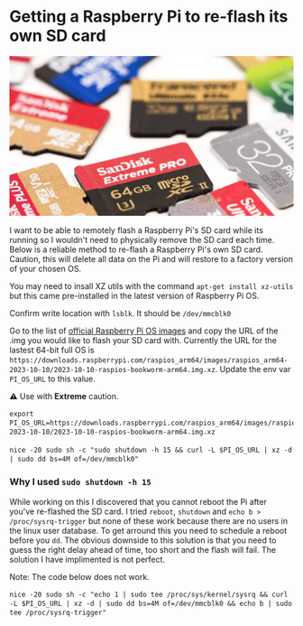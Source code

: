 # Getting a Raspberry Pi to re-flash its own SD card

<p align="center">
  <img width="auto" src="https://raw.githubusercontent.com/anthonybudd/anthonybudd/main/img/sd-cards.png" alt="SD Cards">
</p>

I want to be able to remotely flash a Raspberry Pi's SD card while its running so I wouldn't need to physically remove the SD card each time. Below is a reliable method to re-flash a Raspberry Pi's own SD card. Caution, this will delete all data on the Pi and will restore to a factory version of your chosen OS.

You may need to insall XZ utils with the command `apt-get install xz-utils` but this came pre-installed in the latest version of Raspberry Pi OS.

Confirm write location with `lsblk`. It should be `/dev/mmcblk0`

Go to the list of [official Raspberry Pi OS images](https://www.raspberrypi.com/software/operating-systems/) and copy the URL of the .img you would like to flash your SD card with. Currently the URL for the lastest 64-bit full OS is `https://downloads.raspberrypi.com/raspios_arm64/images/raspios_arm64-2023-10-10/2023-10-10-raspios-bookworm-arm64.img.xz`. Update the env var `PI_OS_URL` to this value.

⚠️ Use with <b>Extreme</b> caution.
```
export PI_OS_URL=https://downloads.raspberrypi.com/raspios_arm64/images/raspios_arm64-2023-10-10/2023-10-10-raspios-bookworm-arm64.img.xz

nice -20 sudo sh -c "sudo shutdown -h 15 && curl -L $PI_OS_URL | xz -d | sudo dd bs=4M of=/dev/mmcblk0"
```

### Why I used `sudo shutdown -h 15`
While working on this I discovered that you cannot reboot the Pi after you've re-flashed the SD card. I tried `reboot`, `shutdown` and  `echo b > /proc/sysrq-trigger` but none of these work because there are no users in the linux user database. To get arround this you need to schedule a reboot before you `dd`. The obvious downside to this solution is that you need to guess the right delay ahead of time, too short and the flash will fail. The solution I have implimented is not perfect.

Note: The code below does not work.
```
nice -20 sudo sh -c "echo 1 | sudo tee /proc/sys/kernel/sysrq && curl -L $PI_OS_URL | xz -d | sudo dd bs=4M of=/dev/mmcblk0 && echo b | sudo tee /proc/sysrq-trigger"
```